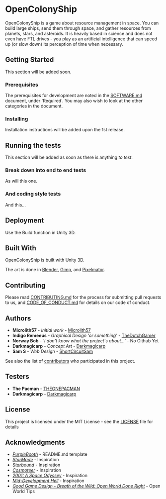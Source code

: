 # OpenColonyShip

OpenColonyShip is a game about resource management in space. You can build large ships, send them through space, and gather resources from planets, stars, and asteroids. It is heavily based in science and does not even have FTL drives - you play as an artificial intelligence that can speed up (or slow down) its perception of time when necessary.

## Getting Started

This section will be added soon.

### Prerequisites

The prerequisites for development are noted in the [SOFTWARE.md](SOFTWARE.md) document, under 'Required'. You may also wish to look at the other categories in the document.

### Installing

Installation instructions will be added upon the 1st release.

## Running the tests

This section will be added as soon as there is anything *to test*.

### Break down into end to end tests

As will this one.

### And coding style tests

And this...

## Deployment

Use the Build function in Unity 3D.

## Built With

OpenColonyShip is built with Unity 3D.

The art is done in [Blender](https://www.blender.org/), [Gimp](https://www.gimp.org/), and [Pixelmator](http://www.pixelmator.com).

## Contributing

Please read [CONTRIBUTING.md](CONTRIBUTING.md) for the process for submitting pull requests to us, and [CODE_OF_CONDUCT.md](CODE_OF_CONDUCT.md) for details on our code of conduct.

## Authors

* **Microlith57** - *Initial work* - [Microlith57](https://github.com/microlith57)
* **Indigo Remeeus** - *Graphical Design 'or something'* - [TheDutchGamer](https://github.com/TheDutchGamer)
* **Norway Bob** - *'I don't know what the project's about...'* - No Github Yet
* **Darkmagicarp** - *Concept Art* - [Darkmagicarp](https://github.com/Darkmagicarp)
* **Sam S** - *Web Design* - [ShortCircuitSam](https://github.com/ShortCircuitSam)

See also the list of [contributors](https://github.com/OpenColonyShip/OpenColonyShip/contributors) who participated in this project.

## Testers

* **The Pacman** - [THEONEPACMAN](https://github.com/theonepacman)
* **Darkmagicarp** - [Darkmagicarp](https://github.com/Darkmagicarp)

## License

This project is licensed under the MIT License - see the [LICENSE](LICENSE) file for details

## Acknowledgments

* *[PurpleBooth](https://gist.github.com/PurpleBooth/109311bb0361f32d87a2)* - README.md template
* *[StarMade](http://www.star-made.org/)* - Inspiration
* *[Starbound](http://playstarbound.com/)* - Inspiration
* *[Cosmoteer](https://cosmoteer.net/)* - Inspiration
* *[2001: A Space Odyssey](https://en.wikipedia.org/wiki/2001:_A_Space_Odyssey_(film))* - Inspiration
* *[Mid-Development Hell](https://youtu.be/PlCXlP-tlQQ)* - Inspiration
* *[Good Game Design - Breath of the Wild: Open World Done Right](https://www.youtube.com/watch?v=kKUOEnF_5Es)* - Open World Tips
